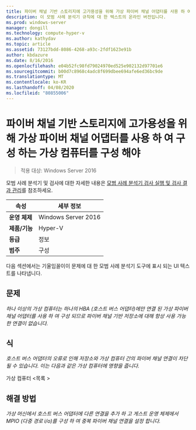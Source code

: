 ```yaml
---
title: 파이버 채널 기반 스토리지에 고가용성을 위해 가상 파이버 채널 어댑터를 사용 하 여 구성 하는 가상 컴퓨터를 구성 해야
description: 이 모범 사례 분석기 규칙에 대 한 텍스트의 온라인 버전입니다.
ms.prod: windows-server
manager: dongill
ms.technology: compute-hyper-v
ms.author: kathydav
ms.topic: article
ms.assetid: 73127bdd-8086-4268-a93c-2fdf1623e91b
author: kbdazure
ms.date: 8/16/2016
ms.openlocfilehash: e04b52fc98fd79024970ed525e902132d97701e6
ms.sourcegitcommit: b00d7c8968c4adc8f699dbee694afe6ed36bc9de
ms.translationtype: MT
ms.contentlocale: ko-KR
ms.lasthandoff: 04/08/2020
ms.locfileid: "80855006"
---
```

# <a name="virtual-machines-configured-with-a-virtual-fibre-channel-adapter-should-be-configured-for-high-availability-to-the-fibre-channel-based-storage"></a>파이버 채널 기반 스토리지에 고가용성을 위해 가상 파이버 채널 어댑터를 사용 하 여 구성 하는 가상 컴퓨터를 구성 해야

>적용 대상: Windows Server 2016

모범 사례 분석기 및 검사에 대한 자세한 내용은 [모범 사례 분석기 검사 실행 및 검사 결과 관리](https://go.microsoft.com/fwlink/p/?LinkID=223177)를 참조하세요.  
  
|속성|세부 정보|  
|-|-|  
|**운영 체제**|Windows Server 2016|  
|**제품/기능**|Hyper-V|  
|**등급**|정보|  
|**범주**|구성|  
  
다음 섹션에서는 기울임꼴이이 문제에 대 한 모범 사례 분석기 도구에 표시 되는 UI 텍스트를 나타냅니다.
  
## <a name="issue"></a>**문제**  
*하나 이상의 가상 컴퓨터는 하나의 HBA (호스트 버스 어댑터)에만 연결 된 가상 파이버 채널 어댑터를 사용 하 여 구성 되므로 파이버 채널 기반 저장소에 대해 항상 사용 가능한 연결이 없습니다.*  
  
## <a name="impact"></a>**식**  
*호스트 버스 어댑터의 오류로 인해 저장소와 가상 컴퓨터 간의 파이버 채널 연결이 차단 될 수 있습니다. 이는 다음과 같은 가상 컴퓨터에 영향을 줍니다.*  
  
가상 컴퓨터 \<목록 >  
  
## <a name="resolution"></a>**해결 방법**  
*가상 머신에서 호스트 버스 어댑터에 다른 연결을 추가 하 고 게스트 운영 체제에서 MPIO (다중 경로 i/o)를 구성 하 여 중복 파이버 채널 연결을 설정 합니다.*  
  


